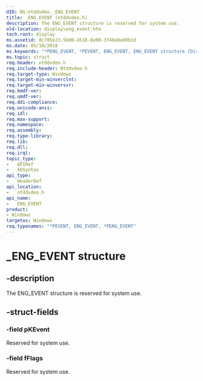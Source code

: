```yaml
---
UID: NS:ntddvdeo._ENG_EVENT
title: _ENG_EVENT (ntddvdeo.h)
description: The ENG_EVENT structure is reserved for system use.
old-location: display\eng_event.htm
tech.root: display
ms.assetid: 8c785e23-5b80-4518-8a90-3f46e8ad9b1d
ms.date: 05/10/2018
ms.keywords: "*PENG_EVENT, *PEVENT, ENG_EVENT, ENG_EVENT structure [Display Devices], PENG_EVENT, PENG_EVENT structure pointer [Display Devices], Video_Structs_a4ad3c78-3ef4-42b2-9640-ef253a74637b.xml, _ENG_EVENT, display.eng_event, ntddvdeo/ENG_EVENT, ntddvdeo/PENG_EVENT"
ms.topic: struct
req.header: ntddvdeo.h
req.include-header: Ntddvdeo.h
req.target-type: Windows
req.target-min-winverclnt: 
req.target-min-winversvr: 
req.kmdf-ver: 
req.umdf-ver: 
req.ddi-compliance: 
req.unicode-ansi: 
req.idl: 
req.max-support: 
req.namespace: 
req.assembly: 
req.type-library: 
req.lib: 
req.dll: 
req.irql: 
topic_type:
-	APIRef
-	kbSyntax
api_type:
-	HeaderDef
api_location:
-	ntddvdeo.h
api_name:
-	ENG_EVENT
product:
- Windows
targetos: Windows
req.typenames: "*PEVENT, ENG_EVENT, *PENG_EVENT"
---
```


# _ENG_EVENT structure


## -description


The ENG_EVENT structure is reserved for system use.


## -struct-fields




### -field pKEvent

Reserved for system use.


### -field fFlags

Reserved for system use.

